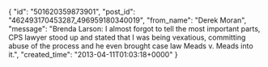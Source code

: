  {
   "id": "501620359873901",
   "post_id": "462493170453287_496959180340019",
   "from_name": "Derek Moran",
   "message": "Brenda Larson:  I almost forgot to tell the most important parts, CPS lawyer stood up and stated that I was being vexatious, committing abuse of the process and he even brought case law Meads v. Meads into it.",
   "created_time": "2013-04-11T01:03:18+0000"
 }
